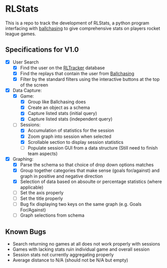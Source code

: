 # RLStats

This is a repo to track the development of RLStats, a python program interfacing with [ballchasing](https://ballchasing.com/) to give comprehensive stats on players rocket league games.

## Specifications for V1.0

- [x] User Search
  - [x] Find the user on the [RLTracker](https://rocketleague.tracker.network/) database
  - [x] Find the replays that contain the user from [Ballchasing](https://ballchasing.com/)
  - [x] Filter by the standard filters using the interactive buttons at the top of the screen
- [x] Data Capture:
  - [x] Game:
    - [x] Group like Ballchasing does
    - [x] Create an object as a schema
    - [x] Capture listed stats (initial query)
    - [x] Capture listed stats (independent query)
  - [ ] Sessions:
    - [x] Accumulation of statistics for the session
    - [x] Zoom graph into session when selected
    - [x] Scrollable section to display session statistics
    - [ ] Populate session GUI from a data structure (Still need to finish team aspects)
- [x] Graphing:
  - [x] Parse the schema so that choice of drop down options matches
  - [x] Group together categories that make sense (goals for/against) and graph in positive and negative direction
  - [x] Selection of data based on absoulte or percentage statistics (where applicable)
  - [ ] Set the axis properly
  - [ ] Set the title properly
  - [ ] Bug fix displaying two keys on the same graph (e.g. Goals For/Against)
  - [ ] Graph selections from schema

## Known Bugs

- Search returning no games at all does not work properly with sessions
- Games with lacking stats ruin individual game and overall session
- Session stats not currently aggregating properly
- Average distance to N/A (should not be N/A but empty)